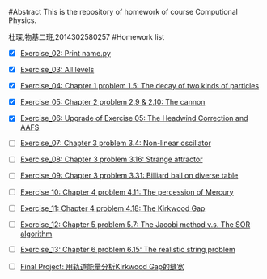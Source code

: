 #Abstract
This is the repository of homework of course Computional Physics.

杜琛,物基二班,2014302580257
#Homework list
- [x] [Exercise_02: Print name.py](https://github.com/Cvke/compuational_physics_N2014302580257/tree/master/Exercise_02-Print-name)
- [x] [Exercise_03: All levels](https://github.com/Cvke/compuational_physics_N2014302580257/tree/master/Exercise_03-All-levels)
- [x] [Exercise_04: Chapter 1 problem 1.5: The decay of two kinds of particles](https://github.com/Cvke/compuational_physics_N2014302580257/tree/master/Exercise_04-Chapter-1-problem-1.5-The-decay-of-two-kinds-of-particles)
- [x] [Exercise_05: Chapter 2 problem 2.9 & 2.10: The cannon](https://github.com/Cvke/compuational_physics_N2014302580257/tree/master/Exercise_05-Chapter-2-problem-2.9-2.10-The-cannon)
- [x] [Exercise_06: Upgrade of Exercise 05: The Headwind Correction and AAFS](https://github.com/Cvke/compuational_physics_N2014302580257/tree/master/Exercise_06-Upgrade-of-Ex5)
- [ ] [Exercise_07: Chapter 3 problem 3.4: Non-linear oscillator](https://github.com/Cvke/compuational_physics_N2014302580257/tree/master/Exercise_08-Chapter-3-problem-3.4-Non-linear-oscillator)
- [ ] [Exercise_08: Chapter 3 problem 3.16: Strange attractor](https://github.com/Cvke/compuational_physics_N2014302580257/tree/master/Exercise_09-Chapter-3-problem-3.16-Strange-attractor)
- [ ] [Exercise_09: Chapter 3 problem 3.31: Billiard ball on diverse table](https://github.com/Cvke/compuational_physics_N2014302580257/tree/master/Exercise_10-Chapter-3-problem-3.31-Billiard-ball-on-diverse-table)
- [ ] [Exercise_10: Chapter 4 problem 4.11: The percession of Mercury](https://github.com/Cvke/compuational_physics_N2014302580257/tree/master/Exercise_11-Chapter-4-problem-4.11-The-percession-of-Mercury)
- [ ] [Exercise_11: Chapter 4 problem 4.18: The Kirkwood Gap](https://github.com/Cvke/compuational_physics_N2014302580257/tree/master/Exercise_12-Chapter-4-problem-4.18-The-Kirkwood-Gap)
- [ ] [Exercise_12: Chapter 5 problem 5.7: The Jacobi method v.s. The SOR algorithm](https://github.com/Cvke/compuational_physics_N2014302580257/tree/master/Exercise_13-Chapter-5-problem-5.7-The-Jacobi-method-v.s.-The-SOR-algorithm)
- [ ] [Exercise_13: Chapter 6 problem 6.15: The realistic string problem](https://github.com/Cvke/compuational_physics_N2014302580257/tree/master/Exercise_14-Chapter-6-problem-6.15-The-realistic-string-problem)
- [ ] [Final Project: 用轨道能量分析Kirkwood Gap的缝宽](https://github.com/Cvke/compuational_physics_N2014302580257/tree/master/Final-Project-Kirkwood-Gap)

